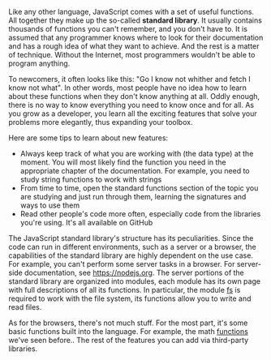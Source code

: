 
Like any other language, JavaScript comes with a set of useful functions. All together they make up the so-called **standard library**. It usually contains thousands of functions you can't remember, and you don't have to. It is assumed that any programmer knows where to look for their documentation and has a rough idea of what they want to achieve. And the rest is a matter of technique. Without the Internet, most programmers wouldn't be able to program anything.

To newcomers, it often looks like this: "Go I know not whither and fetch I know not what". In other words, most people have no idea how to learn about these functions when they don't know anything at all. Oddly enough, there is no way to know everything you need to know once and for all. As you grow as a developer, you learn all the exciting features that solve your problems more elegantly, thus expanding your toolbox.

Here are some tips to learn about new features:

* Always keep track of what you are working with (the data type) at the moment. You will most likely find the function you need in the appropriate chapter of the documentation. For example, you need to study string functions to work with strings
* From time to time, open the standard functions section of the topic you are studying and just run through them, learning the signatures and ways to use them
* Read other people's code more often, especially code from the libraries you're using. It's all available on GitHub

The JavaScript standard library's structure has its peculiarities. Since the code can run in different environments, such as a server or a browser, the capabilities of the standard library are highly dependent on the use case. For example, you can't perform some server tasks in a browser. For server-side documentation, see https://nodejs.org. The server portions of the standard library are organized into modules, each module has its own page with full descriptions of all its functions. In particular, the module [fs](https://nodejs.org/api/fs.html) is required to work with the file system, its functions allow you to write and read files.

As for the browsers, there's not much stuff. For the most part, it's some basic functions built into the language. For example, the math [functions](https://developer.mozilla.org/en-US/docs/Web/JavaScript/Reference/Global_Objects/Math) we've seen before.. The rest of the features you can add via third-party libraries.

